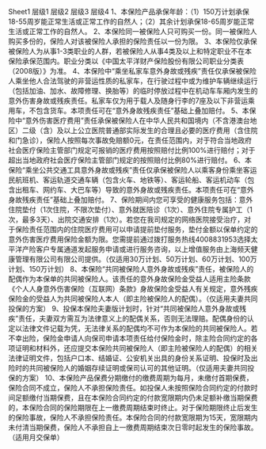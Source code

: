 Sheet1
	层级1	层级2	层级3	层级4
	1、本保险产品承保年龄：（1）150万计划承保18-55周岁能正常生活或正常工作的自然人；（2）其余计划承保18-65周岁能正常生活或正常工作的自然人。
	2、本保险同一被保险人只可购买一份。同一被保险人购买多份的，保险人对该被保险人承担的保险责任以一份为限。
	3、本保险仅承保被保险人为从事1-3类职业的人群，若被保险人从事4类及以上和特定职业不在本保险承保范围内。职业分类以《中国太平洋财产保险股份有限公司职业分类表（2008版）》为准。
	4、本保险中“乘坐私家车意外身故或残疾”责任仅承保被保险人乘坐他人合法驾驶的非营运性质的私家车，在行驶过程中或为维护车辆继续运行（包括加油、加水、故障修理、换胎等）的临时停放过程中在机动车车厢内发生的意外伤害身故或残疾责任。私家车仅为用于载人及随身行李的7座及以下非营运乘用车，不包含货车。本项责任可在“意外身故残疾责任”基础上叠加赔付。
	5、本保险中“意外伤害医疗费用”责任承保被保险人在中华人民共和国境内（不含港澳台地区）二级（含）及以上公立医院普通部实际发生的合理且必要的医疗费用（含住院和门急诊），保险人按照每次事故免赔额0元，在责任范围内，对于符合当地政府社会医疗保险主管部门规定可报销的医疗费用按照赔付比例100%进行赔付；对于超出当地政府社会医疗保险主管部门规定的按照赔付比例80%进行赔付。
	6、本保险“乘坐公共交通工具意外身故或残疾”责任仅承保被保险人以乘客身份乘坐客运民航班机、客运轨道交通车辆（包含火车、地铁等）、客运轮船、客运机动车（包含出租车、网约车、大巴车等）导致的意外身故或残疾责任。本项责任可在“意外身故残疾责任”基础上叠加赔付。
	7、保险期间内您可享受的健康服务包括：意外住院垫付（1次住院，不限次垫付）、意外就医陪诊（1次）、意外住院专属护工（1次，最多3天）、出院交通安排（1次）。若您在我司规定的网络医院接受治疗，对于保险责任范围内的住院医疗费用可以申请提前垫付服务，垫付金额以保单约定的意外伤害医疗费用保险金额为限。您需提前通过拨打服务热线4008831953选择太平洋产险客户专属通道发起服务申请或进行服务咨询，以上增值服务由上海频天健康管理有限公司有限公司提供。（仅适用30万计划、50万计划、60万计划、100万计划、150万计划）
	8、本保险“共同被保险人意外身故或残疾”责任，被保险人的配偶作为本保单的共同被保险人。该责任的意外身故保险金受益人适用主险条款《个人人身意外伤害保险（互联网）条款》身故保险金受益人有关规定，意外残疾保险金的受益人为共同被保险人本人（即主险被保险人的配偶）。（仅适用夫妻共同投保的方案）
	9、投保本保险夫妻版计划时，针对“共同被保险人意外身故或残疾”责任，夫妻双方需互为法律意义上的配偶关系，否则无法理赔。配偶身份的认定以法律文件记载为凭，无法律关系的配偶均不可作为本保险的共同被保险人。若不幸出险，保险金申请人向保司申请本项责任给付保险金时，除主险合同约定的各项证明和材料外，还应提交本保险共同被保险人（即主险被保险人的配偶）的相关法律证明文件，包括户口本、结婚证、公安机关出具的身份关系证明、投保时及出险时的共同被保险人的婚姻存续证明或保司认可的其他证明。（仅适用夫妻共同投保的方案）
	10、本保险产品保费分期缴付的缴费周期为每月，未缴付首期保费，保险合同不成立，保险人不承担保险责任。如投保人未按照保险合同约定的付款时间足额缴付当期保费，且在本保险合同约定的付款宽限期内仍未足额补缴当期保费的，本保险合同的保险期限在上一缴费周期结束时终止。对于保险期限终止后发生的保险事故，保险人不承担保险责任。本保险合同的付款宽限期为15天，宽限期内未付清当期保费，保险人不承担自上一缴费周期结束次日零时起发生的保险事故。（适用月交保单）


